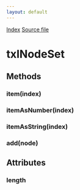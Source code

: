 ```yaml
---
layout: default
---
```

<div id='links'><a href="../index.html">Index</a>
<a href="http://dxr.mozilla.org/mozilla-central/source/dom/xslt/txINodeSet.idl">Source file</a>
</div>

# txINodeSet #

## Methods ##

### item(index) ###

### itemAsNumber(index) ###

### itemAsString(index) ###

### add(node) ###

## Attributes ##

### length ###
